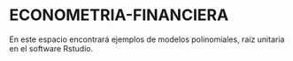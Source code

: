 # ECONOMETRIA-FINANCIERA

En este espacio encontrará ejemplos de modelos polinomiales, raíz unitaria en el software Rstudio.


